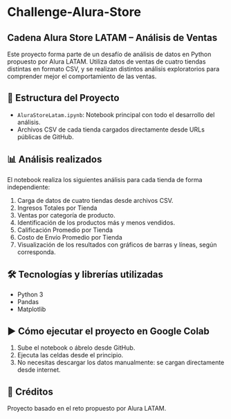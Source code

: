 # Challenge-Alura-Store
## Cadena Alura Store LATAM – Análisis de Ventas

Este proyecto forma parte de un desafío de análisis de datos en Python propuesto por Alura LATAM. Utiliza datos de ventas de cuatro tiendas distintas en formato CSV, y se realizan distintos análisis exploratorios para comprender mejor el comportamiento de las ventas.

## 📂 Estructura del Proyecto

- `AluraStoreLatam.ipynb`: Notebook principal con todo el desarrollo del análisis.
- Archivos CSV de cada tienda cargados directamente desde URLs públicas de GitHub.

## 📊 Análisis realizados

El notebook realiza los siguientes análisis para cada tienda de forma independiente:

1. Carga de datos de cuatro tiendas desde archivos CSV.
2. Ingresos Totales por Tienda
3. Ventas por categoría de producto.
4. Identificación de los productos más y menos vendidos.
5. Calificación Promedio por Tienda
6. Costo de Envío Promedio por Tienda
7. Visualización de los resultados con gráficos de barras y líneas, según corresponda.

## 🛠️ Tecnologías y librerías utilizadas

- Python 3
- Pandas
- Matplotlib

## ▶️ Cómo ejecutar el proyecto en Google Colab

1. Sube el notebook o ábrelo desde GitHub.
2. Ejecuta las celdas desde el principio.
3. No necesitas descargar los datos manualmente: se cargan directamente desde internet.

## 📎 Créditos

Proyecto basado en el reto propuesto por Alura LATAM.
